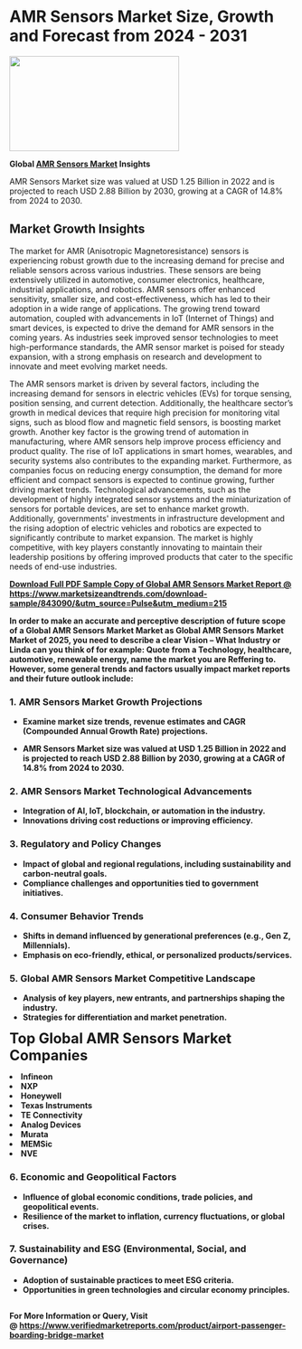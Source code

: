 <H1>AMR Sensors Market Size, Growth and Forecast from 2024 - 2031</H1><img class="aligncenter size-medium wp-image-584254" src="https://thirdeyenews.in/wp-content/uploads/2024/09/Global-Market-Research-300x168.jpeg" alt="" width="300" height="168" /><p><strong>Global&nbsp;<a href="https://www.marketsizeandtrends.com/download-sample/843090/&amp;utm_source=Pulse&amp;utm_medium=215">AMR Sensors Market</a> Insights</strong></p><p>AMR Sensors Market size was valued at USD 1.25 Billion in 2022 and is projected to reach USD 2.88 Billion by 2030, growing at a CAGR of 14.8% from 2024 to 2030.</p><p><h2>Market Growth Insights</h2> <p>The market for AMR (Anisotropic Magnetoresistance) sensors is experiencing robust growth due to the increasing demand for precise and reliable sensors across various industries. These sensors are being extensively utilized in automotive, consumer electronics, healthcare, industrial applications, and robotics. AMR sensors offer enhanced sensitivity, smaller size, and cost-effectiveness, which has led to their adoption in a wide range of applications. The growing trend toward automation, coupled with advancements in IoT (Internet of Things) and smart devices, is expected to drive the demand for AMR sensors in the coming years. As industries seek improved sensor technologies to meet high-performance standards, the AMR sensor market is poised for steady expansion, with a strong emphasis on research and development to innovate and meet evolving market needs.</p> <p><strong><a href="#"></a></strong></p> <p>The AMR sensors market is driven by several factors, including the increasing demand for sensors in electric vehicles (EVs) for torque sensing, position sensing, and current detection. Additionally, the healthcare sector’s growth in medical devices that require high precision for monitoring vital signs, such as blood flow and magnetic field sensors, is boosting market growth. Another key factor is the growing trend of automation in manufacturing, where AMR sensors help improve process efficiency and product quality. The rise of IoT applications in smart homes, wearables, and security systems also contributes to the expanding market. Furthermore, as companies focus on reducing energy consumption, the demand for more efficient and compact sensors is expected to continue growing, further driving market trends. Technological advancements, such as the development of highly integrated sensor systems and the miniaturization of sensors for portable devices, are set to enhance market growth. Additionally, governments' investments in infrastructure development and the rising adoption of electric vehicles and robotics are expected to significantly contribute to market expansion. The market is highly competitive, with key players constantly innovating to maintain their leadership positions by offering improved products that cater to the specific needs of end-use industries. <p><strong><a href="#"></p><p><span class=""><strong>Download Full PDF Sample Copy of Global AMR Sensors Market Report</strong> @ <a href="https://www.marketsizeandtrends.com/download-sample/843090/&amp;utm_source=Pulse&amp;utm_medium=215" target="_blank">https://www.marketsizeandtrends.com/download-sample/843090/&amp;utm_source=Pulse&amp;utm_medium=215</a></span></p><p>In order to make an accurate and perceptive description of future scope of a Global&nbsp;AMR Sensors Market Market as Global&nbsp;AMR Sensors Market Market of 2025, you need to describe a clear Vision &ndash; What Industry or Linda can you think of for example: Quote from a Technology, healthcare, automotive, renewable energy, name the market you are Reffering to. However, some general trends and factors usually impact market reports and their future outlook include:</p><h3>1.&nbsp;<strong>AMR Sensors Market Growth Projections</strong></h3><ul><li>Examine market size trends, revenue estimates and CAGR (Compounded Annual Growth Rate) projections.</li><li><p>AMR Sensors Market size was valued at USD 1.25 Billion in 2022 and is projected to reach USD 2.88 Billion by 2030, growing at a CAGR of 14.8% from 2024 to 2030.</p></li></ul><h3>2.&nbsp;<strong>AMR Sensors Market Technological Advancements</strong></h3><ul><li>Integration of AI, IoT, blockchain, or automation in the industry.</li><li>Innovations driving cost reductions or improving efficiency.</li></ul><h3>3.&nbsp;<strong>Regulatory and Policy Changes</strong></h3><ul><li>Impact of global and regional regulations, including sustainability and carbon-neutral goals.</li><li>Compliance challenges and opportunities tied to government initiatives.</li></ul><h3>4.&nbsp;<strong>Consumer Behavior Trends</strong></h3><ul><li>Shifts in demand influenced by generational preferences (e.g., Gen Z, Millennials).</li><li>Emphasis on eco-friendly, ethical, or personalized products/services.</li></ul><h3>5.&nbsp;<strong>Global AMR Sensors Market Competitive Landscape</strong></h3><ul><li>Analysis of key players, new entrants, and partnerships shaping the industry.</li><li>Strategies for differentiation and market penetration.</li></ul><p data-pm-slice="1 1 []"><span style="color: inherit; font-family: inherit; font-size: 25px;">Top Global AMR Sensors Market Companies</span></p><div class="" data-test-id=""><p><li>Infineon</li><li> NXP</li><li> Honeywell</li><li> Texas Instruments</li><li> TE Connectivity</li><li> Analog Devices</li><li> Murata</li><li> MEMSic</li><li> NVE</li></p></div><h3>6.&nbsp;<strong>Economic and Geopolitical Factors</strong></h3><ul><li>Influence of global economic conditions, trade policies, and geopolitical events.</li><li>Resilience of the market to inflation, currency fluctuations, or global crises.</li></ul><h3>7.&nbsp;<strong>Sustainability and ESG (Environmental, Social, and Governance)</strong></h3><ul><li>Adoption of sustainable practices to meet ESG criteria.</li><li>Opportunities in green technologies and circular economy principles.</li></ul><h2><strong style="font-size: 14px;">For More Information or Query, Visit @&nbsp;</strong><a style="background-color: #ffffff; font-size: 14px;" href="https://www.marketsizeandtrends.com/report/amr-sensors-market/" target="_blank">https://www.verifiedmarketreports.com/product/airport-passenger-boarding-bridge-market</a></h2>
